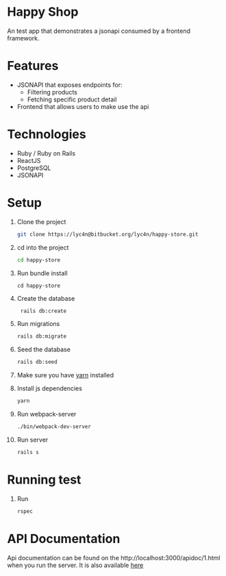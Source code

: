 # Happy Shop

An test app that demonstrates a jsonapi consumed by a frontend framework.

# Features

- JSONAPI that exposes endpoints for:
    -  Filtering products
    -  Fetching specific product detail
- Frontend that allows users to make use the api

# Technologies

- Ruby / Ruby on Rails
- ReactJS
- PostgreSQL
- JSONAPI

# Setup

1. Clone the project
    ```sh
    git clone https://lyc4n@bitbucket.org/lyc4n/happy-store.git
    ```
2. cd into the project
    ```sh
    cd happy-store
    ```
3. Run bundle install
    ```
    cd happy-store
    ```
4. Create the database 
   ```sh
    rails db:create
   ```
5. Run migrations 
   ```sh
   rails db:migrate
    ```
6. Seed the database
   ```sh
   rails db:seed
    ```
7. Make sure you have [yarn](https://yarnpkg.com/en/) installed
8. Install js dependencies
    ```sh
    yarn
    ```
9. Run webpack-server
    ```sh
    ./bin/webpack-dev-server
    ```
    
10. Run server
    ```sh
    rails s
    ```
# Running test

1. Run 
    ```sh
    rspec
    ```

# API Documentation

Api documentation can be found on the http://localhost:3000/apidoc/1.html when you run the server.
It is also available
[here](https://happy-shop-online.herokuapp.com/apidoc/1.html)
